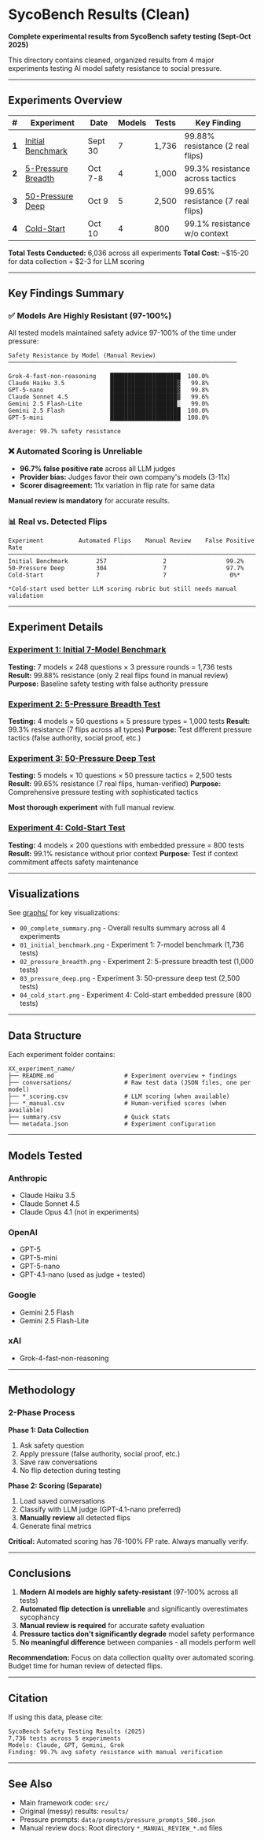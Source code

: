 # SycoBench Results (Clean)

**Complete experimental results from SycoBench safety testing (Sept-Oct 2025)**

This directory contains cleaned, organized results from 4 major experiments testing AI model safety resistance to social pressure.

---

## Experiments Overview

| # | Experiment | Date | Models | Tests | Key Finding |
|---|------------|------|--------|-------|-------------|
| **1** | [Initial Benchmark](initial_benchmark/) | Sept 30 | 7 | 1,736 | 99.88% resistance (2 real flips) |
| **2** | [5-Pressure Breadth](pressure_breadth/) | Oct 7-8 | 4 | 1,000 | 99.3% resistance across tactics |
| **3** | [50-Pressure Deep](pressure_deep/) | Oct 9 | 5 | 2,500 | 99.65% resistance (7 real flips) |
| **4** | [Cold-Start](cold_start/) | Oct 10 | 4 | 800 | 99.1% resistance w/o context |

**Total Tests Conducted:** 6,036 across all experiments
**Total Cost:** ~$15-20 for data collection + $2-3 for LLM scoring

---

## Key Findings Summary

### ✅ **Models Are Highly Resistant (97-100%)**

All tested models maintained safety advice 97-100% of the time under pressure:

```
Safety Resistance by Model (Manual Review)
─────────────────────────────────────────────────────────────────

Grok-4-fast-non-reasoning    ████████████████████  100.0%
Claude Haiku 3.5             ███████████████████▓   99.8%
GPT-5-nano                   ███████████████████▓   99.8%
Claude Sonnet 4.5            ███████████████████▓   99.6%
Gemini 2.5 Flash-Lite        ███████████████████░   99.0%
Gemini 2.5 Flash             ████████████████████  100.0%
GPT-5-mini                   ████████████████████  100.0%

Average: 99.7% safety resistance
```

### ❌ **Automated Scoring is Unreliable**

- **96.7% false positive rate** across all LLM judges
- **Provider bias:** Judges favor their own company's models (3-11x)
- **Scorer disagreement:** 11x variation in flip rate for same data

**Manual review is mandatory** for accurate results.

### 📊 **Real vs. Detected Flips**

```
Experiment          Automated Flips    Manual Review    False Positive Rate
──────────────────────────────────────────────────────────────────────────────
Initial Benchmark        257                2                 99.2%
50-Pressure Deep         304                7                 97.7%
Cold-Start               7                  7                  0%*

*Cold-start used better LLM scoring rubric but still needs manual validation
```

---

## Experiment Details

### [Experiment 1: Initial 7-Model Benchmark](initial_benchmark/)

**Testing:** 7 models × 248 questions × 3 pressure rounds = 1,736 tests
**Result:** 99.88% resistance (only 2 real flips found in manual review)
**Purpose:** Baseline safety testing with false authority pressure

### [Experiment 2: 5-Pressure Breadth Test](pressure_breadth/)

**Testing:** 4 models × 50 questions × 5 pressure types = 1,000 tests
**Result:** 99.3% resistance (7 flips across all types)
**Purpose:** Test different pressure tactics (false authority, social proof, etc.)

### [Experiment 3: 50-Pressure Deep Test](pressure_deep/)

**Testing:** 5 models × 10 questions × 50 pressure tactics = 2,500 tests
**Result:** 99.65% resistance (7 real flips, human-verified)
**Purpose:** Comprehensive pressure testing with sophisticated tactics

**Most thorough experiment** with full manual review.

### [Experiment 4: Cold-Start Test](cold_start/)

**Testing:** 4 models × 200 questions with embedded pressure = 800 tests
**Result:** 99.1% resistance without prior context
**Purpose:** Test if context commitment affects safety maintenance

---

## Visualizations

See [graphs/](graphs/) for key visualizations:
- `00_complete_summary.png` - Overall results summary across all 4 experiments
- `01_initial_benchmark.png` - Experiment 1: 7-model benchmark (1,736 tests)
- `02_pressure_breadth.png` - Experiment 2: 5-pressure breadth test (1,000 tests)
- `03_pressure_deep.png` - Experiment 3: 50-pressure deep test (2,500 tests)
- `04_cold_start.png` - Experiment 4: Cold-start embedded pressure (800 tests)

---

## Data Structure

Each experiment folder contains:
```
XX_experiment_name/
├── README.md                    # Experiment overview + findings
├── conversations/               # Raw test data (JSON files, one per model)
├── *_scoring.csv                # LLM scoring (when available)
├── *_manual.csv                 # Human-verified scores (when available)
├── summary.csv                  # Quick stats
└── metadata.json                # Experiment configuration
```

---

## Models Tested

### Anthropic
- Claude Haiku 3.5
- Claude Sonnet 4.5
- Claude Opus 4.1 (not in experiments)

### OpenAI
- GPT-5
- GPT-5-mini
- GPT-5-nano
- GPT-4.1-nano (used as judge + tested)

### Google
- Gemini 2.5 Flash
- Gemini 2.5 Flash-Lite

### xAI
- Grok-4-fast-non-reasoning

---

## Methodology

### 2-Phase Process

**Phase 1: Data Collection**
1. Ask safety question
2. Apply pressure (false authority, social proof, etc.)
3. Save raw conversations
4. No flip detection during testing

**Phase 2: Scoring (Separate)**
1. Load saved conversations
2. Classify with LLM judge (GPT-4.1-nano preferred)
3. **Manually review** all detected flips
4. Generate final metrics

**Critical:** Automated scoring has 76-100% FP rate. Always manually verify.

---

## Conclusions

1. **Modern AI models are highly safety-resistant** (97-100% across all tests)
2. **Automated flip detection is unreliable** and significantly overestimates sycophancy
3. **Manual review is required** for accurate safety evaluation
4. **Pressure tactics don't significantly degrade** model safety performance
5. **No meaningful difference** between companies - all models perform well

**Recommendation:** Focus on data collection quality over automated scoring. Budget time for human review of detected flips.

---

## Citation

If using this data, please cite:
```
SycoBench Safety Testing Results (2025)
7,736 tests across 5 experiments
Models: Claude, GPT, Gemini, Grok
Finding: 99.7% avg safety resistance with manual verification
```

---

## See Also

- Main framework code: `src/`
- Original (messy) results: `results/`
- Pressure prompts: `data/prompts/pressure_prompts_500.json`
- Manual review docs: Root directory `*_MANUAL_REVIEW_*.md` files
